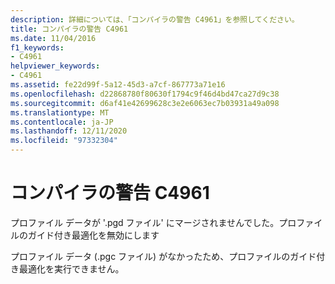 ```yaml
---
description: 詳細については、「コンパイラの警告 C4961」を参照してください。
title: コンパイラの警告 C4961
ms.date: 11/04/2016
f1_keywords:
- C4961
helpviewer_keywords:
- C4961
ms.assetid: fe22d99f-5a12-45d3-a7cf-867773a71e16
ms.openlocfilehash: d22868780f80630f1794c9f46d4bd47ca27d9c38
ms.sourcegitcommit: d6af41e42699628c3e2e6063ec7b03931a49a098
ms.translationtype: MT
ms.contentlocale: ja-JP
ms.lasthandoff: 12/11/2020
ms.locfileid: "97332304"
---
```

# <a name="compiler-warning-c4961"></a>コンパイラの警告 C4961

プロファイル データが '.pgd ファイル' にマージされませんでした。プロファイルのガイド付き最適化を無効にします

プロファイル データ (.pgc ファイル) がなかったため、プロファイルのガイド付き最適化を実行できません。
